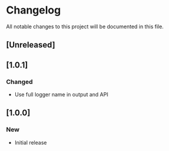 # Changelog
All notable changes to this project will be documented in this file.

## [Unreleased]

## [1.0.1]
### Changed

- Use full logger name in output and API

## [1.0.0]
### New

- Initial release
  
